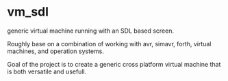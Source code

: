 vm_sdl
======

generic virtual machine running with an SDL based screen.


Roughly base on a combination of working with avr, simavr, forth, virtual machines, and operation systems.

Goal of the project is to create a generic cross platform virtual machine that is both versatile and usefull.
